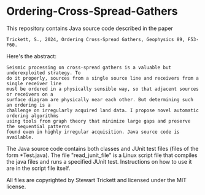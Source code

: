 # Ordering-Cross-Spread-Gathers

This repository contains Java source code described in the paper

    Trickett, S., 2024, Ordering Cross-Spread Gathers, Geophysics 89, F53-F60.

Here's the abstract:

    Seismic processing on cross-spread gathers is a valuable but underexploited strategy. To
    do it properly, sources from a single source line and receivers from a single receiver line
    must be ordered in a physically sensible way, so that adjacent sources or receivers on a
    surface diagram are physically near each other. But determining such an ordering is a
    challenge on irregularly acquired land data. I propose novel automatic ordering algorithms
    using tools from graph theory that minimize large gaps and preserve the sequential patterns
    found even in highly irregular acquisition. Java source code is available.

The Java source code contains both classes and JUnit test files (files of the form *Test.java).
The file "read_junit_file" is a Linux script file that compiles the java files and runs a 
specified JUnit test. Instructions on how to use it are in the script file itself.

All files are copyrighted by Stewart Trickett and licensed under the MIT license.
